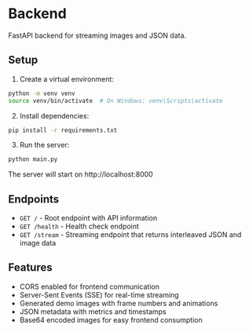 # Backend

FastAPI backend for streaming images and JSON data.

## Setup

1. Create a virtual environment:
```bash
python -m venv venv
source venv/bin/activate  # On Windows: venv\Scripts\activate
```

2. Install dependencies:
```bash
pip install -r requirements.txt
```

3. Run the server:
```bash
python main.py
```

The server will start on http://localhost:8000

## Endpoints

- `GET /` - Root endpoint with API information
- `GET /health` - Health check endpoint
- `GET /stream` - Streaming endpoint that returns interleaved JSON and image data

## Features

- CORS enabled for frontend communication
- Server-Sent Events (SSE) for real-time streaming
- Generated demo images with frame numbers and animations
- JSON metadata with metrics and timestamps
- Base64 encoded images for easy frontend consumption
